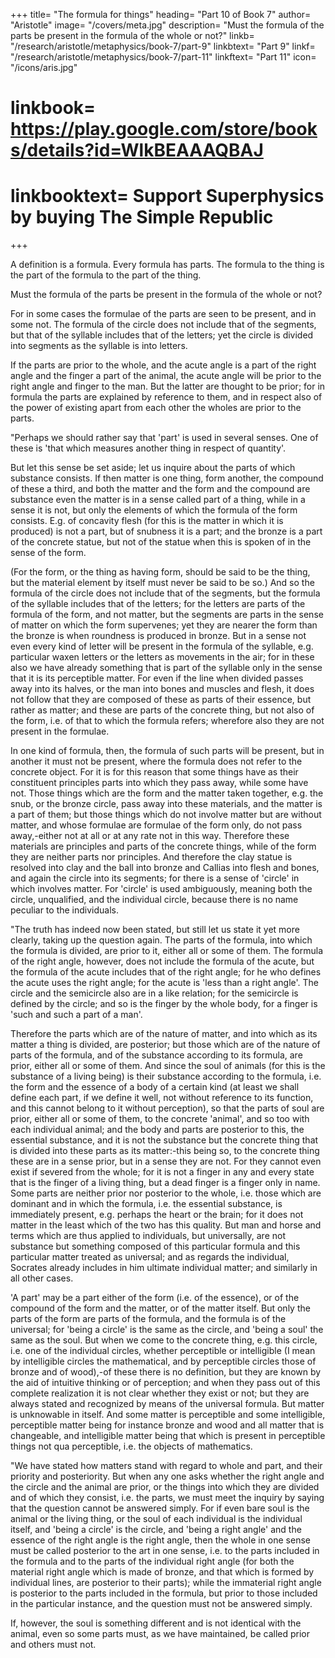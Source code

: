 +++
title= "The formula for things"
heading= "Part 10 of Book 7"
author= "Aristotle"
image= "/covers/meta.jpg"
description= "Must the formula of the parts be present in the formula of the whole or not?"
linkb= "/research/aristotle/metaphysics/book-7/part-9"
linkbtext= "Part 9"
linkf= "/research/aristotle/metaphysics/book-7/part-11"
linkftext= "Part 11"
icon= "/icons/aris.jpg"
# linkbook= https://play.google.com/store/books/details?id=WlkBEAAAQBAJ
# linkbooktext= Support Superphysics by buying The Simple Republic
+++

A definition is a formula. Every formula has parts. The formula to the thing is the part of the formula to the part of the thing. 

Must the formula of the parts be present in the formula of the whole or not? 

For in some cases the formulae of the parts are seen to be present, and in some not. The formula of the circle does not include that of the segments, but that of the syllable includes that of the letters; yet the circle is divided into segments as the syllable is into letters.

If the parts are prior to the whole, and the acute angle is a part of the right angle and the finger a part of the animal, the acute angle will be prior to the right angle and finger to the man. But the latter are thought to be prior; for in formula the parts are explained by reference to them, and in respect also of the power of existing apart from each other the wholes are prior to the parts.

"Perhaps we should rather say that 'part' is used in several senses. One of these is 'that which measures another thing in respect of quantity'. 

But let this sense be set aside; let us inquire about the parts of which substance consists. If then matter is one thing, form another, the compound of these a third, and both the matter and the form and the compound are substance even the matter is in a sense called part of a thing, while in a sense it is not, but only the elements of which the formula of the form consists. E.g. of concavity flesh (for this is the matter in which it is produced) is not a part, but of snubness it is a part; and the bronze is a part of the concrete statue, but not of the statue when this is spoken of in the sense of the form. 

(For the form, or the thing as having form, should be said to be the thing, but the material element by itself must never be said to be so.) And so the formula of the circle does not include that of the segments, but the formula of the syllable includes that of the letters; for the letters are parts of the formula of the form, and not matter, but the segments are parts in the sense of matter on which the form supervenes; yet they are nearer the form than the bronze is when roundness is produced in bronze. But in a sense not even every kind of letter will be present in the formula of the syllable, e.g. particular waxen letters or the letters as movements in the air; for in these also we have already something that is part of the syllable only in the sense that it is its perceptible matter. For even if the line when divided passes away into its halves, or the man into bones and muscles and flesh, it does not follow that they are composed of these as parts of their essence, but rather as matter; and these are parts of the concrete thing, but not also of the form, i.e. of that to which the formula refers; wherefore also they are not present in the formulae. 

In one kind of formula, then, the formula of such parts will be present, but in another it must not be present, where the formula does not refer to the concrete object. For it is for this reason that some things have as their constituent principles parts into which they pass away, while some have not. Those things which are the form and the matter taken together, e.g. the snub, or the bronze circle, pass away into these materials, and the matter is a part of them; but those things which do not involve matter but are without matter, and whose formulae are formulae of the form only, do not pass away,-either not at all or at any rate not in this way. Therefore these materials are principles and parts of the concrete things, while of the form they are neither parts nor principles. And therefore the clay statue is resolved into clay and the ball into bronze and Callias into flesh and bones, and again the circle into its segments; for there is a sense of 'circle' in which involves matter. For 'circle' is used ambiguously, meaning both the circle, unqualified, and the individual circle, because there is no name peculiar to the individuals.

"The truth has indeed now been stated, but still let us state it yet more clearly, taking up the question again. The parts of the formula, into which the formula is divided, are prior to it, either all or some of them. The formula of the right angle, however, does not include the formula of the acute, but the formula of the acute includes that of the right angle; for he who defines the acute uses the right angle; for the acute is 'less than a right angle'. The circle and the semicircle also are in a like relation; for the semicircle is defined by the circle; and so is the finger by the whole body, for a finger is 'such and such a part of a man'. 

Therefore the parts which are of the nature of matter, and into which as its matter a thing is divided, are posterior; but those which are of the nature of parts of the formula, and of the substance according to its formula, are prior, either all or some of them. And since the soul of animals (for this is the substance of a living being) is their substance according to the formula, i.e. the form and the essence of a body of a certain kind (at least we shall define each part, if we define it well, not without reference to its function, and this cannot belong to it without perception), so that the parts of soul are prior, either all or some of them, to the concrete 'animal', and so too with each individual animal; and the body and parts are posterior to this, the essential substance, and it is not the substance but the concrete thing that is divided into these parts as its matter:-this being so, to the concrete thing these are in a sense prior, but in a sense they are not. For they cannot even exist if severed from the whole; for it is not a finger in any and every state that is the finger of a living thing, but a dead finger is a finger only in name. Some parts are neither prior nor posterior to the whole, i.e. those which are dominant and in which the formula, i.e. the essential substance, is immediately present, e.g. perhaps the heart or the brain; for it does not matter in the least which of the two has this quality. But man and horse and terms which are thus applied to individuals, but universally, are not substance but something composed of this particular formula and this particular matter treated as universal; and as regards the individual, Socrates already includes in him ultimate individual matter; and similarly in all other cases. 

'A part' may be a part either of the form (i.e. of the essence), or of the compound of the form and the matter, or of the matter itself. But only the parts of the form are parts of the formula, and the formula is of the universal; for 'being a circle' is the same as the circle, and 'being a soul' the same as the soul. But when we come to the concrete thing, e.g. this circle, i.e. one of the individual circles, whether perceptible or intelligible (I mean by intelligible circles the mathematical, and by perceptible circles those of bronze and of wood),-of these there is no definition, but they are known by the aid of intuitive thinking or of perception; and when they pass out of this complete realization it is not clear whether they exist or not; but they are always stated and recognized by means of the universal formula. But matter is unknowable in itself. And some matter is perceptible and some intelligible, perceptible matter being for instance bronze and wood and all matter that is changeable, and intelligible matter being that which is present in perceptible things not qua perceptible, i.e. the objects of mathematics.

"We have stated how matters stand with regard to whole and part, and their priority and posteriority. But when any one asks whether the right angle and the circle and the animal are prior, or the things into which they are divided and of which they consist, i.e. the parts, we must meet the inquiry by saying that the question cannot be answered simply. For if even bare soul is the animal or the living thing, or the soul of each individual is the individual itself, and 'being a circle' is the circle, and 'being a right angle' and the essence of the right angle is the right angle, then the whole in one sense must be called posterior to the art in one sense, i.e. to the parts included in the formula and to the parts of the individual right angle (for both the material right angle which is made of bronze, and that which is formed by individual lines, are posterior to their parts); while the immaterial right angle is posterior to the parts included in the formula, but prior to those included in the particular instance, and the question must not be answered simply. 

If, however, the soul is something different and is not identical with the animal, even so some parts must, as we have maintained, be called prior and others must not.


